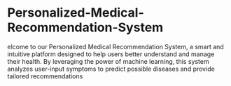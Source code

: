 # Personalized-Medical-Recommendation-System
elcome to our Personalized Medical Recommendation System, a smart and intuitive platform designed to help users better understand and manage their health. By leveraging the power of machine learning, this system analyzes user-input symptoms to predict possible diseases and provide tailored recommendations
